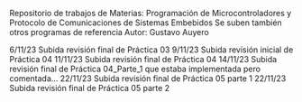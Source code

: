 Repositorio de trabajos de Materias:
Programación de Microcontroladores y Protocolo de Comunicaciones de Sistemas Embebidos
Se suben también otros programas de referencia
Autor: Gustavo Auyero

6/11/23 	Subida revisión final de Práctica 03
9/11/23 	Subida revisión inicial de Práctica 04
11/11/23 	Subida revisión final de Práctica 04
14/11/23	Subida revisión final de Práctica 04_Parte_1 que estaba implementada pero comentada...
22/11/23	Subida revisión final de Práctica 05 parte 1
22/11/23	Subida revisión final de Práctica 05 parte 2


